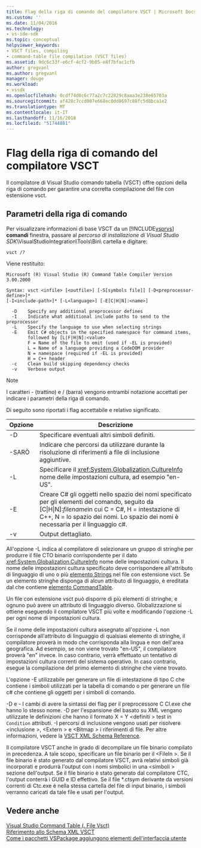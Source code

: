 ```yaml
---
title: Flag della riga di comando del compilatore VSCT | Microsoft Docs
ms.custom: ''
ms.date: 11/04/2016
ms.technology:
- vs-ide-sdk
ms.topic: conceptual
helpviewer_keywords:
- VSCT files, compiling
- command-table file compilation (VSCT files)
ms.assetid: 9dc6c33f-e6cf-4cf2-9b05-e8f7bfac1cfb
author: gregvanl
ms.author: gregvanl
manager: douge
ms.workload:
- vssdk
ms.openlocfilehash: 0cdf74d0c6c77a2c7c22829c8aaa3e238e65703a
ms.sourcegitcommit: af428c7ccd007e668ec0dd8697c88fc5d8bca1e2
ms.translationtype: MT
ms.contentlocale: it-IT
ms.lasthandoff: 11/16/2018
ms.locfileid: "51744881"
---
```

# <a name="vsct-compiler-command-line-flags"></a>Flag della riga di comando del compilatore VSCT
Il compilatore di Visual Studio comando tabella (VSCT) offre opzioni della riga di comando per garantire una corretta compilazione del file con estensione vsct.  
  
## <a name="command-line-parameters"></a>Parametri della riga di comando  
 Per visualizzare informazioni di base VSCT da un [!INCLUDE[vsprvs](../../code-quality/includes/vsprvs_md.md)] **comandi** finestra, passare al *percorso di installazione di Visual Studio SDK*\VisualStudioIntegration\Tools\Bin\ cartella e digitare:  
  
```  
vsct /?  
```  
  
 Viene restituito:  
  
```  
Microsoft (R) Visual Studio (R) Command Table Compiler Version 3.00.2000  
  
Syntax: vsct <infile> [<outfile>] [-S[symbols file]] [-D<preprocessor-define>]*  
[-I<include-path>]* [-L<language>] [-E[C|H|N]:<name>]  
  
  -D    Specify any additional preprocessor defines  
  -I    Indicate what additional include paths to send to the preprocessor  
  -L    Specify the language to use when selecting strings  
  -E    Emit C# objects in the specified namespace for command items,  
        followed by [L|F|H|N]:<value>  
        F = Name of the file to emit (used if -EL is provided)  
        L = Name of a language providing a CodeDOM provider  
        N = namespace (required if -EL is provided)  
        H = C++ header  
  -c    Clean build skipping dependency checks  
  -v    Verbose output  
```  
  
> [!NOTE]
>  I caratteri - (trattino) e / (barra) vengono entrambi notazione accettati per indicare i parametri della riga di comando.  
  
 Di seguito sono riportati i flag accettabile e relativo significato.  
  
|Opzione|Descrizione|  
|------------|-----------------|  
|-D|Specificare eventuali altri simboli definiti.|  
|-SARÒ|Indicare che percorsi da utilizzare durante la risoluzione di riferimenti a file di inclusione aggiuntive.|  
|-L|Specificare il <xref:System.Globalization.CultureInfo> nome delle impostazioni cultura, ad esempio "en-US".|  
|-E|Creare C# gli oggetti nello spazio dei nomi specificato per gli elementi del comando, seguito da [C&#124;H&#124;N]:*filename*in cui C = C#, H = intestazione di C++, N = lo spazio dei nomi. Lo spazio dei nomi è necessaria per il linguaggio c#.|  
|-v|Output dettagliato.|  
  
 All'opzione -L indica al compilatore di selezionare un gruppo di stringhe per produrre il file CTO binario corrispondente per il dato <xref:System.Globalization.CultureInfo> nome delle impostazioni cultura. Il nome delle impostazioni cultura specificato deve corrispondere all'attributo di linguaggio di uno o più [elemento Strings](../../extensibility/strings-element.md) nel file con estensione vsct. Se un elemento stringhe disponga di alcun attributo di linguaggio, è ereditata dal che contiene [elemento CommandTable](../../extensibility/commandtable-element.md).  
  
 Un file con estensione vsct può disporre di più elementi di stringhe, e ognuno può avere un attributo di linguaggio diverso. Globalizzazione si ottiene eseguendo il compilatore VSCT più volte e modificando l'opzione -L per ogni nome di impostazioni cultura.  
  
 Se il nome delle impostazioni cultura assegnato all'opzione -L non corrisponde all'attributo di linguaggio di qualsiasi elemento di stringhe, il compilatore proverà in modo che corrisponda alla lingua e non dell'area geografica. Ad esempio, se non viene trovato "en-US", il compilatore proverà "en" invece. In caso contrario, verrà effettuato un tentativo di impostazioni cultura correnti del sistema operativo. In caso contrario, esegue la compilazione del primo elemento di stringhe che viene trovato.  
  
 L'opzione -E utilizzabile per generare un file di intestazione di tipo C che contiene i simboli utilizzati per la tabella di comando o per generare un file c# che contiene gli oggetti per i simboli di comando.  
  
 -D e - I cambi di avere la sintassi dei flag per il preprocessore C Cl.exe che hanno lo stesso nome. -D per l'espansione del basato su XML vengano utilizzate le definizioni che hanno il formato X = Y \<definiti > test in `Condition` attributi. -I percorsi di inclusione vengono usati per risolvere \<inclusione >, \<Extern > e \<Bitmap > i riferimenti di file. Per altre informazioni, vedere la [VSCT XML Schema Reference](../../extensibility/vsct-xml-schema-reference.md).  
  
 Il compilatore VSCT anche in grado di decompilare un file binario compilato in precedenza. A tale scopo, specificare un file binario per il \<FileIn >.   Se il file binario è stato generato dal compilatore VSCT, avrà relativi simboli già incorporati e produrrà l'output con i nomi simbolici in una \<simboli > sezione dell'output. Se il file binario è stato generato dal compilatore CTC, l'output conterrà i GUID e ID effettivo. Se il file *.ctsym derivante da versioni correnti di Ctc.exe è nella stessa cartella del file di input binario, i simboli verranno caricati da tale file e usati per l'output.  
  
## <a name="see-also"></a>Vedere anche  
 [Visual Studio Command Table (. File Vsct)](../../extensibility/internals/visual-studio-command-table-dot-vsct-files.md)   
 [Riferimento allo Schema XML VSCT](../../extensibility/vsct-xml-schema-reference.md)   
 [Come i pacchetti VSPackage aggiungono elementi dell'interfaccia utente](../../extensibility/internals/how-vspackages-add-user-interface-elements.md)